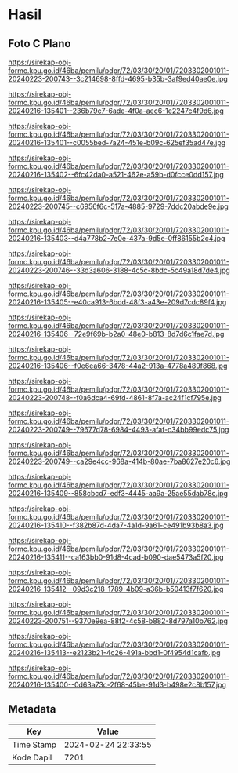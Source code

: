 # Hasil

## Foto C Plano

https://sirekap-obj-formc.kpu.go.id/46ba/pemilu/pdpr/72/03/30/20/01/7203302001011-20240223-200743--3c214698-8ffd-4695-b35b-3af9ed40ae0e.jpg

https://sirekap-obj-formc.kpu.go.id/46ba/pemilu/pdpr/72/03/30/20/01/7203302001011-20240216-135401--236b79c7-6ade-4f0a-aec6-1e2247c4f9d6.jpg

https://sirekap-obj-formc.kpu.go.id/46ba/pemilu/pdpr/72/03/30/20/01/7203302001011-20240216-135401--c0055bed-7a24-451e-b09c-625ef35ad47e.jpg

https://sirekap-obj-formc.kpu.go.id/46ba/pemilu/pdpr/72/03/30/20/01/7203302001011-20240216-135402--6fc42da0-a521-462e-a59b-d0fcce0dd157.jpg

https://sirekap-obj-formc.kpu.go.id/46ba/pemilu/pdpr/72/03/30/20/01/7203302001011-20240223-200745--c6956f6c-517a-4885-9729-7ddc20abde9e.jpg

https://sirekap-obj-formc.kpu.go.id/46ba/pemilu/pdpr/72/03/30/20/01/7203302001011-20240216-135403--d4a778b2-7e0e-437a-9d5e-0ff86155b2c4.jpg

https://sirekap-obj-formc.kpu.go.id/46ba/pemilu/pdpr/72/03/30/20/01/7203302001011-20240223-200746--33d3a606-3188-4c5c-8bdc-5c49a18d7de4.jpg

https://sirekap-obj-formc.kpu.go.id/46ba/pemilu/pdpr/72/03/30/20/01/7203302001011-20240216-135405--e40ca913-6bdd-48f3-a43e-209d7cdc89f4.jpg

https://sirekap-obj-formc.kpu.go.id/46ba/pemilu/pdpr/72/03/30/20/01/7203302001011-20240216-135406--72e9f69b-b2a0-48e0-b813-8d7d6c1fae7d.jpg

https://sirekap-obj-formc.kpu.go.id/46ba/pemilu/pdpr/72/03/30/20/01/7203302001011-20240216-135406--f0e6ea66-3478-44a2-913a-4778a489f868.jpg

https://sirekap-obj-formc.kpu.go.id/46ba/pemilu/pdpr/72/03/30/20/01/7203302001011-20240223-200748--f0a6dca4-69fd-4861-8f7a-ac24f1cf795e.jpg

https://sirekap-obj-formc.kpu.go.id/46ba/pemilu/pdpr/72/03/30/20/01/7203302001011-20240223-200749--79677d78-6984-4493-afaf-c34bb99edc75.jpg

https://sirekap-obj-formc.kpu.go.id/46ba/pemilu/pdpr/72/03/30/20/01/7203302001011-20240223-200749--ca29e4cc-968a-414b-80ae-7ba8627e20c6.jpg

https://sirekap-obj-formc.kpu.go.id/46ba/pemilu/pdpr/72/03/30/20/01/7203302001011-20240216-135409--858cbcd7-edf3-4445-aa9a-25ae55dab78c.jpg

https://sirekap-obj-formc.kpu.go.id/46ba/pemilu/pdpr/72/03/30/20/01/7203302001011-20240216-135410--f382b87d-4da7-4a1d-9a61-ce491b93b8a3.jpg

https://sirekap-obj-formc.kpu.go.id/46ba/pemilu/pdpr/72/03/30/20/01/7203302001011-20240216-135411--ca163bb0-91d8-4cad-b090-dae5473a5f20.jpg

https://sirekap-obj-formc.kpu.go.id/46ba/pemilu/pdpr/72/03/30/20/01/7203302001011-20240216-135412--09d3c218-1789-4b09-a36b-b50413f7f620.jpg

https://sirekap-obj-formc.kpu.go.id/46ba/pemilu/pdpr/72/03/30/20/01/7203302001011-20240223-200751--9370e9ea-88f2-4c58-b882-8d797a10b762.jpg

https://sirekap-obj-formc.kpu.go.id/46ba/pemilu/pdpr/72/03/30/20/01/7203302001011-20240216-135413--e2123b21-4c26-491a-bbd1-0f4954d1cafb.jpg

https://sirekap-obj-formc.kpu.go.id/46ba/pemilu/pdpr/72/03/30/20/01/7203302001011-20240216-135400--0d63a73c-2f68-45be-91d3-b498e2c8b157.jpg


## Metadata

| Key        | Value               |
| ---------- | ------------------- |
| Time Stamp | 2024-02-24 22:33:55 |
| Kode Dapil | 7201                |



